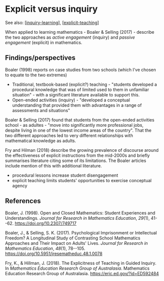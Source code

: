 # Explicit versus inquiry

See also: [[inquiry-learning]], [[explicit-teaching]]

When applied to learning mathematics - Boaler & Selling (2017) - describe the two approaches as _active engagement_ (inquiry) and _passive engagement_ (explicit) in mathematics.

## Findings/perspectives

Boaler (1998) reports on case studies from two schools (which I've chosen to equate to the two extremes)

- Traditional, textbook-based (explicit?) teaching - "students developed a procedural knowledge that was of limited used to them in unfamiliar situation" - with a significant literature available to support this.
- Open-ended activities (inquiry) - "developed a conceptual understanding that provided them with advantages in a range of assessments and situations"

Boaler & Selling (2017) found that students from the open-ended activities school - as adultes - "move into significantly more professional jobs, despite living in one of the lowest income areas of the country". That the two different approaches led to very different relationships with mathematical knowledge as adults.

Fry and Hilman (2018) describe the growing prevalence of discourse around the effectiveness of explicit instructions from the mid-2000s and briefly summarises literature citing some of its limitations. The Boaler articles include mention of this with additional literature.

- procedural lessons increase student disengagement
- explicit teaching limits students' opportunities to exercise conceptual agency


## References

Boaler, J. (1998). Open and Closed Mathematics: Student Experiences and Understandings. *Journal for Research in Mathematics Education*, *29*(1), 41--62. <https://doi.org/10.2307/749717>

Boaler, J., & Selling, S. K. (2017). Psychological Imprisonment or Intellectual Freedom? A Longitudinal Study of Contrasting School Mathematics Approaches and Their Impact on Adults' Lives. *Journal for Research in Mathematics Education*, *48*(1), 78--105. <https://doi.org/10.5951/jresematheduc.48.1.0078>

Fry, K., & Hillman, J. (2018). The Explicitness of Teaching in Guided Inquiry. In *Mathematics Education Research Group of Australasia*. Mathematics Education Research Group of Australasia. <https://eric.ed.gov/?id=ED592484>

[//begin]: # "Autogenerated link references for markdown compatibility"
[inquiry-learning]: inquiry-learning "Inquiry Learning"
[explicit-teaching]: explicit-teaching "Explicit teaching"
[//end]: # "Autogenerated link references"